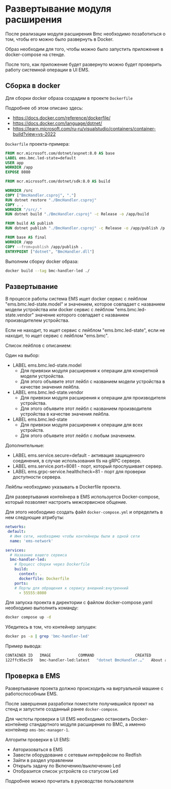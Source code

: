 # Развертывание модуля расширения

После реализации модуля расширения Bmc необходимо позаботиться о том, чтобы его можно было развернуть в Docker.

Образ необходим для того, чтобы можно было запустить приложение в docker-compose на стенде.

После того, как приложение будет развернуто можно будет проверить работу системной операции в UI EMS.

## Сборка в docker

Для сборки docker образа создадим в проекте `Dockerfile`

Подробнее об этом описано здесь:

- <https://docs.docker.com/reference/dockerfile/>
- <https://docs.docker.com/language/dotnet/>
- <https://learn.microsoft.com/ru-ru/visualstudio/containers/container-build?view=vs-2022>

`Dockerfile` проекта-примера:

```Dockerfile
FROM mcr.microsoft.com/dotnet/aspnet:8.0 AS base
LABEL ems.bmc.led-state=default
USER app
WORKDIR /app
EXPOSE 8080

FROM mcr.microsoft.com/dotnet/sdk:8.0 AS build

WORKDIR /src
COPY ["BmcHandler.csproj", "."]
RUN dotnet restore "./BmcHandler.csproj"
COPY . .
WORKDIR "/src/."
RUN dotnet build "./BmcHandler.csproj" -c Release -o /app/build

FROM build AS publish
RUN dotnet publish "./BmcHandler.csproj" -c Release -o /app/publish /p:UseAppHost=false

FROM base AS final
WORKDIR /app
COPY --from=publish /app/publish .
ENTRYPOINT ["dotnet", "BmcHandler.dll"]
```

Выполним сборку docker образа:

```bash
docker build --tag bmc-handler-led ./
```

## Развертывание

В процессе работы система EMS ищет docker сервис с лейблом "ems.bmc.led-state.model" и значением, которое совпадает с названием модели устройства или docker сервис с лейблом "ems.bmc.led-state.vendor" значение которого совпадает с названием производителем устройства.

Eсли не находит, то ищет сервис с лейблом "ems.bmc.led-state", если не находит, то ищет сервис с лейблом "ems.bmc".

Список лейблов с описанием:

Один на выбор:

- LABEL ems.bmc.led-state.model
  - Для привязки модуля расширения к операции для конкретной модели устройства.
  - Для этого объявите этот лейбл с названием модели устройства в качестве значения лейбла.
- LABEL ems.bmc.led-state.vendor
  - Для привязки модуля расширения к операции для производителя устройства.
  - Для этого объявите этот лейбл с названием производителя устройства в качестве значения лейбла.
- LABEL ems.bmc.led-state
  - Для привязки модуля расширения к операции для всех устройств.
  - Для этого объявите этот лейбл с любым значением.

Дополнительные:

- LABEL ems.service.secure=default - активация защищенного соединения, в случае использования tls на gRPC сервере.
- LABEL ems.service.port=8081 - порт, который прослушивает сервер.
- LABEL ems.grpc-service.healthcheck=81 - порт для проверки доступности сервера.

Лейблы необходимо указывать в Dockerfile проекта.

Для развертывания контейнера в EMS используется Docker-compose, который позволяет настроить межсервисное общение.

Для этого необходимо создать файл `docker-compose.yml` и определить в нем следующие атрибуты:

```yaml
networks:
 default:
  # Имя сети, необходимо чтобы контейнеры были в одной сети
  name: 'ems-network'

services:
  # Название вашего сервиса
  bmc-handler-led:
    # Процесс сборки через Dockerfile
    build:
      context: .
      dockerfile: Dockerfile
    ports:
    # Порты для обращения к сервису внешний:внутренний
      - 55555:8080
```

Для запуска проекта в директории с файлом docker-compose.yaml необходимо выполнить команду:

```bash
docker compose up -d
```

Убедитесь в том, что контейнер запущен:

```bash
docker ps -a | grep 'bmc-handler-led'
```

Пример вывода:

```bash
CONTAINER ID   IMAGE            COMMAND                  CREATED              STATUS              PORTS                    NAMES
122ffc95ec59   bmc-handler-led:latest   "dotnet BmcHandler.…"   About a minute ago   Up About a minute   0.0.0.0:42763->8080/tcp   project-bmc-handler-led-1
```

## Проверка в EMS

Развертывание проекта должно происходить на виртуальной машине с работоспособным EMS.

После завершения разработки поместите получившийся проект на стенд и запустите созданный ранее `docker-compose`.

Для чистоты проверки в UI EMS необходимо остановить Docker-контейнер стандартного модуля расширения по BMC, а именно контейнер `ems-bmc-manager-1`.

Алгоритм проверки в UI EMS:

- Авторизоваться в EMS
- Завести оборудование с сетевым интерфейсом по Redfish
- Зайти в раздел управлении
- Открыть задачу по Включению/выключению Led
- Отобразится список устройств со статусом Led

Подробнее можно прочитать в руководстве пользователя

